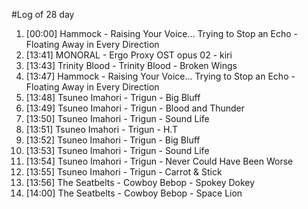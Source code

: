 #Log of 28 day

1. [00:00] Hammock - Raising Your Voice... Trying to Stop an Echo - Floating Away in Every Direction
1. [13:41] MONORAL - Ergo Proxy OST opus 02 - kiri
1. [13:43] Trinity Blood - Trinity Blood - Broken Wings
1. [13:47] Hammock - Raising Your Voice... Trying to Stop an Echo - Floating Away in Every Direction
1. [13:48] Tsuneo Imahori - Trigun - Big Bluff
1. [13:49] Tsuneo Imahori - Trigun - Blood and Thunder
1. [13:50] Tsuneo Imahori - Trigun - Sound Life
1. [13:51] Tsuneo Imahori - Trigun - H.T
1. [13:52] Tsuneo Imahori - Trigun - Big Bluff
1. [13:53] Tsuneo Imahori - Trigun - Sound Life
1. [13:54] Tsuneo Imahori - Trigun - Never Could Have Been Worse
1. [13:55] Tsuneo Imahori - Trigun - Carrot & Stick
1. [13:56] The Seatbelts - Cowboy Bebop - Spokey Dokey
1. [14:00] The Seatbelts - Cowboy Bebop - Space Lion
